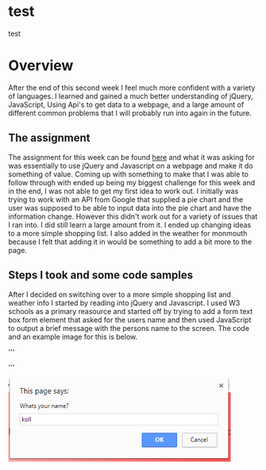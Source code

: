 
test
========
test


# Overview
After the end of this second week I feel much more confident with a variety of languages. I learned and gained a much better understanding of jQuery, JavaScript, Using Api's to get data to a webpage, and a large amount of different common problems that I will probably run into again in the future. 


## The assignment
The assignment for this week can be found [here](http://www.wou.edu/~morses/classes/cs46x/assignments/HW2.html) and what it was asking for was essentially to use jQuery and Javascript on a webpage and make it do something of value. Coming up with something to make that I was able to follow through with ended up being my biggest challenge for this week and in the end, I was not able to get my first idea to work out. I initially was trying to work with an API from Google that supplied a pie chart and the user was supposed to be able to input data into the pie chart and have the information change. However this didn't work out for a variety of issues that I ran into. I did still learn a large amount from it. I ended up changing ideas to a more simple shopping list. I also added in the weather for monmouth because I felt that adding it in would be something to add a bit more to the page. 


## Steps I took and some code samples
After I decided on switching over to a more simple shopping list and weather info I started by reading into jQuery and Javascript. I used W3 schools as a primary reasource and started off by trying to add a form text box form element that asked for the users name and then used JavaScript to output a brief message with the persons name to the screen. The code and an example image for this is below. 

  
'''
<script>
//this is the initial asks for name thing
function askName(){
	var name = prompt("Whats your name?");
    var message = "Hello " + name + ", if you would like to view the weather click show!"
    document.getElementById('output').innerHTML = message;
    };
    
</script>
'''

![alt text](pics/prompt.PNG "JS prompt")



